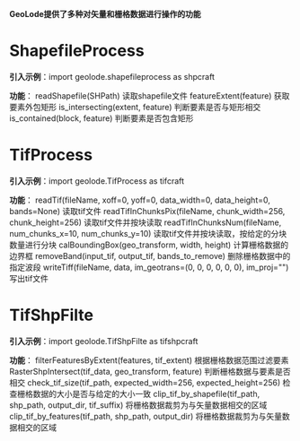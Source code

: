 **GeoLode提供了多种对矢量和栅格数据进行操作的功能**

# ShapefileProcess

**引入示例**：import geolode.shapefileprocess as shpcraft

**功能**：
    readShapefile(SHPath) 读取shapefile文件
    featureExtent(feature) 获取要素外包矩形
    is_intersecting(extent, feature) 判断要素是否与矩形相交
    is_contained(block, feature) 判断要素是否包含矩形

# TifProcess

**引入示例**：import geolode.TifProcess as tifcraft

**功能**：
    readTif(fileName, xoff=0, yoff=0, data_width=0, data_height=0, bands=None) 读取tif文件
    readTifInChunksPix(fileName, chunk_width=256, chunk_height=256) 读取tif文件并按块读取
    readTifInChunksNum(fileName, num_chunks_x=10, num_chunks_y=10) 读取tif文件并按块读取，按给定的分块数量进行分块
    calBoundingBox(geo_transform, width, height) 计算栅格数据的边界框
    removeBand(input_tif, output_tif, bands_to_remove) 删除栅格数据中的指定波段
    writeTiff(fileName, data, im_geotrans=(0, 0, 0, 0, 0, 0), im_proj="") 写出tif文件

# TifShpFilte

**引入示例**：import geolode.TifShpFilte as tifshpcraft

**功能**：
    filterFeaturesByExtent(features, tif_extent) 根据栅格数据范围过滤要素
    RasterShpIntersect(tif_data, geo_transform, feature) 判断栅格数据与要素是否相交
    check_tif_size(tif_path, expected_width=256, expected_height=256) 检查栅格数据的大小是否与给定的大小一致
    clip_tif_by_shapefile(tif_path, shp_path, output_dir, tif_suffix) 将栅格数据裁剪为与矢量数据相交的区域
    clip_tif_by_features(tif_path, shp_path, output_dir) 将栅格数据裁剪为与矢量数据相交的区域
